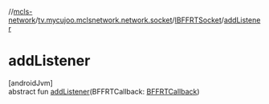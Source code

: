 //[mcls-network](../../../index.md)/[tv.mycujoo.mclsnetwork.network.socket](../index.md)/[IBFFRTSocket](index.md)/[addListener](add-listener.md)

# addListener

[androidJvm]\
abstract fun [addListener](add-listener.md)(BFFRTCallback: [BFFRTCallback](../-b-f-f-r-t-callback/index.md))
